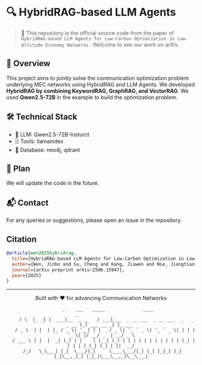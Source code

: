 # 🔍 HybridRAG-based LLM Agents

> 🌟 This repository is the official source code from the paper of 	``HybridRAG-based LLM Agents for Low-Carbon Optimization in Low-Altitude Economy Networks.`` Welcome to see our work on arXiv.

## 🎯 Overview
This project aims to jointly solve the communication optimization problem underlying MEC networks using HybridRAG and LLM Agents. We developed **HybridRAG by combining KeywordRAG, GraphRAG, and VectorRAG**. We used **Qwen2.5-72B** in the example to build the optimization problem.



## 🛠️ Technical Stack
- 🤖 LLM: Qwen2.5-72B-Insturct
- 🗄️ Tools: llamaindex
- 📝 Database: neo4j, qdrant


## 🤝 Plan
We will update the code in the future.


## 📬 Contact

For any queries or suggestions, please open an issue in the repository.

## Citation

```bibtex
@article{wen2025hybridrag,
  title={HybridRAG-based LLM Agents for Low-Carbon Optimization in Low-Altitude Economy Networks},
  author={Wen, Jinbo and Su, Cheng and Kang, Jiawen and Nie, Jiangtian and Zhang, Yang and Tang, Jianhang and Niyato, Dusit and Yuen, Chau},
  journal={arXiv preprint arXiv:2506.15947},
  year={2025}
}
```

---
<div align="center">
Built with ❤️ for advancing Communication Networks

```
     _    ___   _____              ____                                  _                  
    / \  |_ _| |  ___|__  _ __   / ___|___  _ __ ___  _ __ ___  _   _ _ __ (_) ___ __ _| |_ ___ 
   / _ \  | |  | |_ / _ \| '__| | |   / _ \| '_ ` _ \| '_ ` _ \| | | | '_ \| |/ __/ _` | __/ _ \
  / ___ \ | |  |  _| (_) | |    | |__| (_) | | | | | | | | | | | |_| | | | | | (_| (_| | ||  __/
 /_/   \_\___| |_|  \___/|_|     \____\___/|_| |_| |_|_| |_| |_|\__,_|_| |_|_|\___\__,_|\__\___|
```
</div>
